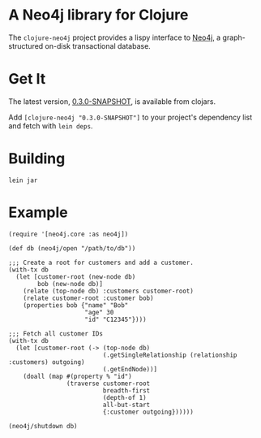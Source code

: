 # A Neo4j library for Clojure #

The `clojure-neo4j` project provides a lispy interface to [Neo4j](http://neo4j.org), a graph-structured on-disk transactional database.

# Get It #

The latest version, [0.3.0-SNAPSHOT](http://clojars.org/clojure-neo4j/versions/0.3.0-SNAPSHOT), is available from clojars.

Add `[clojure-neo4j "0.3.0-SNAPSHOT"]` to your project's dependency list and fetch with `lein deps`.

# Building #

`lein jar`

# Example #

    (require '[neo4j.core :as neo4j])

    (def db (neo4j/open "/path/to/db"))

    ;;; Create a root for customers and add a customer.
    (with-tx db
      (let [customer-root (new-node db) 
            bob (new-node db)]
        (relate (top-node db) :customers customer-root)
        (relate customer-root :customer bob)
        (properties bob {"name" "Bob"
                         "age" 30
                         "id" "C12345"})))

    ;;; Fetch all customer IDs
    (with-tx db
      (let [customer-root (-> (top-node db)
                              (.getSingleRelationship (relationship :customers) outgoing)
                              (.getEndNode))]
        (doall (map #(property % "id") 
                    (traverse customer-root
                              breadth-first
                              (depth-of 1)
                              all-but-start
                              {:customer outgoing})))))

    (neo4j/shutdown db)
